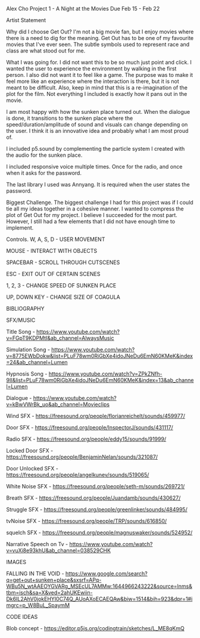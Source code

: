 Alex Cho
Project 1 - A Night at the Movies
Due Feb 15 - Feb 22

Artist Statement

Why did I choose Get Out?
I'm not a big movie fan, but I enjoy movies where there is a need to dig for the meaning. Get Out has to be one of my favourite movies that I've ever seen. The subtle symbols used to represent race and class are what stood out for me.


What I was going for.
I did not want this to be so much just point and click. I wanted the user to experience the environment by walking in the first person. I also did not want it to feel like a game. The purpose was to make it feel more like an experience where the interaction is there, but it is not meant to be difficult. Also, keep in mind that this is a re-imagination of the plot for the film. Not everything I included is exactly how it pans out in the movie.

I am most happy with how the sunken place turned out. When the dialogue is done, it transitions to the sunken place where the speed/duration/amplitude of sound and visuals can change depending on the user. I think it is an innovative idea and probably what I am most proud of.

I included p5.sound by complementing the particle system I created with the audio for the sunken place.

I included responsive voice multiple times. Once for the radio, and once when it asks for the password.

The last library I used was Annyang. It is required when the user states the password.


Biggest Challenge.
The biggest challenge I had for this project was if I could tie all my ideas together in a cohesive manner. I wanted to compress the plot of Get Out for my project. I believe I succeeded for the most part. However, I still had a few elements that I did not have enough time to implement.  


Controls.
W, A, S, D - USER MOVEMENT

MOUSE - INTERACT WITH OBJECTS

SPACEBAR - SCROLL THROUGH CUTSCENES

ESC - EXIT OUT OF CERTAIN SCENES

1, 2, 3 - CHANGE SPEED OF SUNKEN PLACE

UP, DOWN KEY - CHANGE SIZE OF COAGULA


BIBLIOGRAPHY

SFX/MUSIC

Title Song - https://www.youtube.com/watch?v=FGpT9KDPMtI&ab_channel=AlwaysMusic

Simulation Song - https://www.youtube.com/watch?v=8775EWbDokw&list=PLuF78wm0RiGbXe4idoJNeDu6EmN60KMeK&index=24&ab_channel=Lumen

Hypnosis Song - https://www.youtube.com/watch?v=ZPkZNfh-9II&list=PLuF78wm0RiGbXe4idoJNeDu6EmN60KMeK&index=13&ab_channel=Lumen

Dialogue - https://www.youtube.com/watch?v=kBwVWrBk_uo&ab_channel=Movieclips

Wind SFX - https://freesound.org/people/florianreichelt/sounds/459977/

Door SFX - https://freesound.org/people/InspectorJ/sounds/431117/

Radio SFX - https://freesound.org/people/eddy15/sounds/91999/

Locked Door SFX - https://freesound.org/people/BenjaminNelan/sounds/321087/

Door Unlocked SFX - https://freesound.org/people/angelkunev/sounds/519065/

White Noise SFX - https://freesound.org/people/seth-m/sounds/269721/

Breath SFX - https://freesound.org/people/Juandamb/sounds/430627/

Struggle SFX - https://freesound.org/people/greenlinker/sounds/484995/

tvNoise SFX - https://freesound.org/people/TRP/sounds/616850/

squelch SFX - https://freesound.org/people/magnuswaker/sounds/524952/

Narrative Speech on Tv - https://www.youtube.com/watch?v=vuXi8e93khU&ab_channel=038529CHK

IMAGES

FALLING IN THE VOID - https://www.google.com/search?q=get+out+sunken+place&sxsrf=APq-WBu5N_wtAAEOYGVARg_MSEcUL7AMMw:1644966243222&source=lnms&tbm=isch&sa=X&ved=2ahUKEwiin-Dk6IL2AhV0jokEHYI0C74Q_AUoAXoECAEQAw&biw=1514&bih=923&dpr=1#imgrc=p_W8BuL_SpaymM

CODE IDEAS

Blob concept - https://editor.p5js.org/codingtrain/sketches/L_ME8qKmQ
